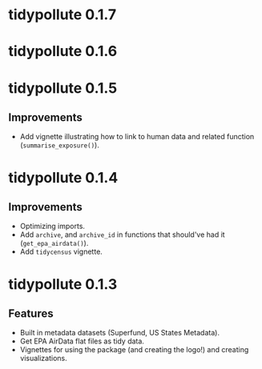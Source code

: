 # tidypollute 0.1.7

# tidypollute 0.1.6

# tidypollute 0.1.5

## Improvements
- Add vignette illustrating how to link to human data and related function (`summarise_exposure()`).

# tidypollute 0.1.4

## Improvements
- Optimizing imports.
- Add `archive`, and `archive_id` in functions that should've had it (`get_epa_airdata()`).
- Add `tidycensus` vignette.

# tidypollute 0.1.3

## Features
- Built in metadata datasets (Superfund, US States Metadata).
- Get EPA AirData flat files as tidy data.
- Vignettes for using the package (and creating the logo!) and creating visualizations.
